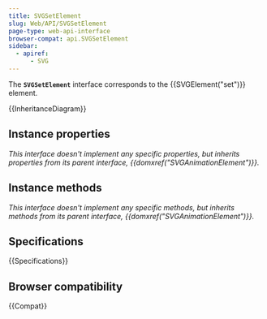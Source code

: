 ```yaml
---
title: SVGSetElement
slug: Web/API/SVGSetElement
page-type: web-api-interface
browser-compat: api.SVGSetElement
sidebar:
  - apiref:
      - SVG
---
```


The **`SVGSetElement`** interface corresponds to the {{SVGElement("set")}} element.

{{InheritanceDiagram}}

## Instance properties

_This interface doesn't implement any specific properties, but inherits properties from its parent interface, {{domxref("SVGAnimationElement")}}._

## Instance methods

_This interface doesn't implement any specific methods, but inherits methods from its parent interface, {{domxref("SVGAnimationElement")}}._

## Specifications

{{Specifications}}

## Browser compatibility

{{Compat}}
